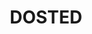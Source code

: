 ---
order: 3
type: 'project'
path: "/project/dosted"
slug: "dosted"
title: "DOSTED"
description: "is an app that believes in the power of everyone Doing One Small Thing Every Day to make the world a better place."
builtWith: "React, Node, Express, MongoDB, Heroku, Cloudinary, Google Maps API, ipstack API"
problem: "The news seems to be focused on reminding people about the world's problems. A lot of problems, many questions, and not a lot of solutions. Changing the world is a huge task. And like all other tasks, can be managed better when broken into smaller tasks. So let's do that!"
solution: "Gamify changing the world by Doing One Small Thing Every Day (DOSTED). Users are given a simple small task every day to complete. And it's basic math! The more users that do one small thing every day, the more exponential the change and therefore the better the world will be."
code: "The fun part of this app was creating the logic to handle 'streak' points, adding a point if a task was done within 24-48 hours, clearing points if a task was done after 48 hours, and doing nothing if a task was done before 24 hours. I also was able to use the ipStack API to calculate the users location, taking that information to generate a pin which I was then able to render on a map using Google Maps API to show where in the world people are DOSTING."
githubURL: "https://www.github.com/justlask/dosted"
liveURL: "http://dosted.herokuapp.com/"
image: "http://justlask.com/images/dostedss.png"
video: "https://www.youtube.com/embed/SzuZ4WUBA_E"
---